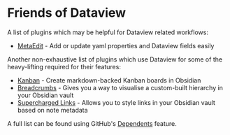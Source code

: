 # Friends of Dataview

A list of plugins which may be helpful for Dataview related workflows:

 - [MetaEdit](https://github.com/chhoumann/MetaEdit) - Add or update yaml properties and Dataview fields easily

Another non-exhaustive list of plugins which use Dataview for some of the heavy-lifting required for their features:

 - [Kanban](https://github.com/mgmeyers/obsidian-kanban) - Create markdown-backed Kanban boards in Obsidian
 - [Breadcrumbs](https://breadcrumbs-wiki.onrender.com/docs/Home) - Gives you a way to visualise a custom-built hierarchy in your Obsidian vault
 - [Supercharged Links](https://github.com/mdelobelle/obsidian_supercharged_links) - Allows you to style links in your Obsidian vault based on note metadata

A full list can be found using GitHub's [Dependents](https://github.com/blacksmithgu/obsidian-dataview/network/dependents) feature.
